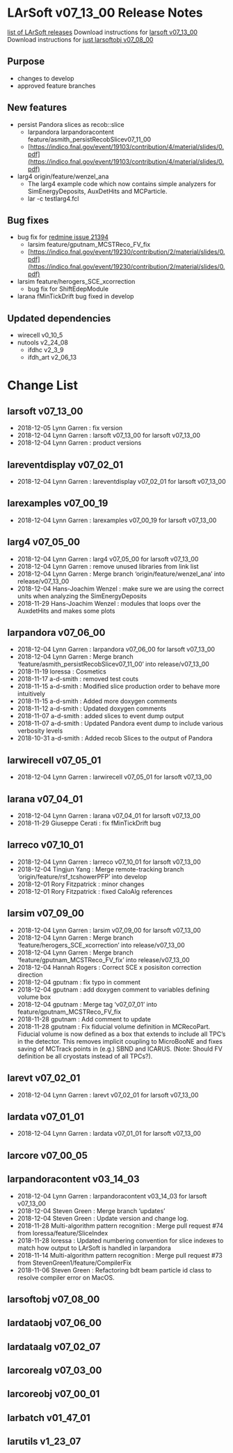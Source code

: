 LArSoft v07_13_00 Release Notes
======================================================================

[list of LArSoft releases](LArSoft_release_list)
Download instructions for [larsoft v07_13_00](http://scisoft.fnal.gov/scisoft/bundles/larsoft/v07_13_00/larsoft-v07_13_00.html)
Download instructions for [just larsoftobj v07_08_00](http://scisoft.fnal.gov/scisoft/bundles/larsoftobj/v07_08_00/larsoftobj-v07_08_00.html)

Purpose
--------------------

-   changes to develop
-   approved feature branches

New features
------------------------------

-   persist Pandora slices as recob::slice
    -   larpandora larpandoracontent feature/asmith_persistRecobSlicev07_11_00
    -   [https://indico.fnal.gov/event/19103/contribution/4/material/slides/0.pdf](https://indico.fnal.gov/event/19103/contribution/4/material/slides/0.pdf)
-   larg4 origin/feature/wenzel_ana
    -   The larg4 example code which now contains simple analyzers for SimEnergyDeposits, AuxDetHits and MCParticle.
    -   lar -c testlarg4.fcl

Bug fixes
------------------------

-   bug fix for [redmine issue 21394](https://cdcvs.fnal.gov/redmine/issues/21394)
    -   larsim feature/gputnam_MCSTReco_FV_fix
    -   [https://indico.fnal.gov/event/19230/contribution/2/material/slides/0.pdf](https://indico.fnal.gov/event/19230/contribution/2/material/slides/0.pdf)
-   larsim feature/herogers_SCE_xcorrection
    -   bug fix for ShiftEdepModule
-   larana fMinTickDrift bug fixed in develop

Updated dependencies
----------------------------------------------

-   wirecell v0_10_5
-   nutools v2_24_08
    -   ifdhc v2_3_9
    -   ifdh_art v2_06_13

Change List
============================

larsoft v07_13_00
------------------------------------------

-   2018-12-05 Lynn Garren : fix version
-   2018-12-04 Lynn Garren : larsoft v07_13_00 for larsoft v07_13_00
-   2018-12-04 Lynn Garren : product versions

lareventdisplay v07_02_01
----------------------------------------------------------

-   2018-12-04 Lynn Garren : lareventdisplay v07_02_01 for larsoft v07_13_00

larexamples v07_00_19
--------------------------------------------------

-   2018-12-04 Lynn Garren : larexamples v07_00_19 for larsoft v07_13_00

larg4 v07_05_00
--------------------------------------

-   2018-12-04 Lynn Garren : larg4 v07_05_00 for larsoft v07_13_00
-   2018-12-04 Lynn Garren : remove unused libraries from link list
-   2018-12-04 Lynn Garren : Merge branch ‘origin/feature/wenzel_ana’ into release/v07_13_00
-   2018-12-04 Hans-Joachim Wenzel : make sure we are using the correct units when analyzing the SimEnergyDeposits
-   2018-11-29 Hans-Joachim Wenzel : modules that loops over the AuxdetHits and makes some plots

larpandora v07_06_00
------------------------------------------------

-   2018-12-04 Lynn Garren : larpandora v07_06_00 for larsoft v07_13_00
-   2018-12-04 Lynn Garren : Merge branch ‘feature/asmith_persistRecobSlicev07_11_00’ into release/v07_13_00
-   2018-11-19 loressa : Cosmetics
-   2018-11-17 a-d-smith : removed test couts
-   2018-11-15 a-d-smith : Modified slice production order to behave more intuitively
-   2018-11-15 a-d-smith : Added more doxygen comments
-   2018-11-12 a-d-smith : Updated doxygen comments
-   2018-11-07 a-d-smith : added slices to event dump output
-   2018-11-07 a-d-smith : Updated Pandora event dump to include various verbosity levels
-   2018-10-31 a-d-smith : Added recob Slices to the output of Pandora

larwirecell v07_05_01
--------------------------------------------------

-   2018-12-04 Lynn Garren : larwirecell v07_05_01 for larsoft v07_13_00

larana v07_04_01
----------------------------------------

-   2018-12-04 Lynn Garren : larana v07_04_01 for larsoft v07_13_00
-   2018-11-29 Giuseppe Cerati : fix fMinTickDrift bug

larreco v07_10_01
------------------------------------------

-   2018-12-04 Lynn Garren : larreco v07_10_01 for larsoft v07_13_00
-   2018-12-04 Tingjun Yang : Merge remote-tracking branch ‘origin/feature/rsf_tcshowerPFP’ into develop
-   2018-12-01 Rory Fitzpatrick : minor changes
-   2018-12-01 Rory Fitzpatrick : fixed CaloAlg references

larsim v07_09_00
----------------------------------------

-   2018-12-04 Lynn Garren : larsim v07_09_00 for larsoft v07_13_00
-   2018-12-04 Lynn Garren : Merge branch ‘feature/herogers_SCE_xcorrection’ into release/v07_13_00
-   2018-12-04 Lynn Garren : Merge branch ‘feature/gputnam_MCSTReco_FV_fix’ into release/v07_13_00
-   2018-12-04 Hannah Rogers : Correct SCE x posisiton correction direction
-   2018-12-04 gputnam : fix typo in comment
-   2018-12-04 gputnam : add doxygen comment to variables defining volume box
-   2018-12-04 gputnam : Merge tag ‘v07_07_01’ into feature/gputnam_MCSTReco_FV_fix
-   2018-11-28 gputnam : Add comment to update
-   2018-11-28 gputnam : Fix fiducial volume definition in MCRecoPart. Fiducial volume is now defined as a box that extends to include all TPC’s in the detector. This removes implicit coupling to MicroBooNE and fixes saving of MCTrack points in (e.g.) SBND and ICARUS. (Note: Should FV definition be all cryostats instead of all TPCs?).

larevt v07_02_01
----------------------------------------

-   2018-12-04 Lynn Garren : larevt v07_02_01 for larsoft v07_13_00

lardata v07_01_01
------------------------------------------

-   2018-12-04 Lynn Garren : lardata v07_01_01 for larsoft v07_13_00

larcore v07_00_05
------------------------------------------

larpandoracontent v03_14_03
--------------------------------------------------------------

-   2018-12-04 Lynn Garren : larpandoracontent v03_14_03 for larsoft v07_13_00
-   2018-12-04 Steven Green : Merge branch ‘updates’
-   2018-12-04 Steven Green : Update version and change log.
-   2018-11-28 Multi-algorithm pattern recognition : Merge pull request \#74 from loressa/feature/SliceIndex
-   2018-11-28 loressa : Updated numbering convention for slice indexes to match how output to LArSoft is handled in larpandora
-   2018-11-14 Multi-algorithm pattern recognition : Merge pull request \#73 from StevenGreen1/feature/CompilerFix
-   2018-11-06 Steven Green : Refactoring bdt beam particle id class to resolve compiler error on MacOS.

larsoftobj v07_08_00
------------------------------------------------

lardataobj v07_06_00
------------------------------------------------

lardataalg v07_02_07
------------------------------------------------

larcorealg v07_03_00
------------------------------------------------

larcoreobj v07_00_01
------------------------------------------------

larbatch v01_47_01
--------------------------------------------

larutils v1_23_07
------------------------------------------
